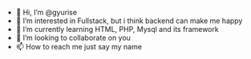 - 👋 Hi, I’m @gyurise
- 👀 I’m interested in Fullstack, but i think backend can make me happy
- 🌱 I’m currently learning HTML, PHP, Mysql and its framework
- 💞️ I’m looking to collaborate on you
- 📫 How to reach me just say my name

<!---
gyurise/gyurise is a ✨ special ✨ repository because its `README.md` (this file) appears on your GitHub profile.
You can click the Preview link to take a look at your changes.
--->

